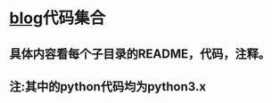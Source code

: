 # <a href="https://ganjiacheng.cn">blog</a>代码集合

## 具体内容看每个子目录的README，代码，注释。

## 注:其中的python代码均为python3.x
